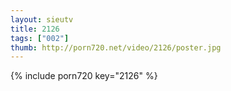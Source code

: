 ```yaml
--- 
layout: sieutv
title: 2126
tags: ["002"]
thumb: http://porn720.net/video/2126/poster.jpg
---
```

{% include porn720 key="2126" %} 
